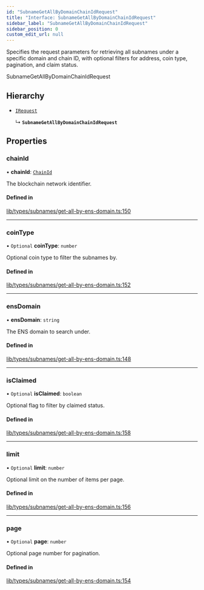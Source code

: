 ```yaml
---
id: "SubnameGetAllByDomainChainIdRequest"
title: "Interface: SubnameGetAllByDomainChainIdRequest"
sidebar_label: "SubnameGetAllByDomainChainIdRequest"
sidebar_position: 0
custom_edit_url: null
---
```


Specifies the request parameters for retrieving all subnames under a specific domain and chain ID,
with optional filters for address, coin type, pagination, and claim status.

 SubnameGetAllByDomainChainIdRequest

## Hierarchy

- [`IRequest`](IRequest.md)

  ↳ **`SubnameGetAllByDomainChainIdRequest`**

## Properties

### chainId

• **chainId**: [`ChainId`](../modules.md#chainid)

The blockchain network identifier.

#### Defined in

[lib/types/subnames/get-all-by-ens-domain.ts:150](https://github.com/JustaName-id/JustaName-sdk/blob/610ce53/packages/@justaname.id/sdk/src/lib/types/subnames/get-all-by-ens-domain.ts#L150)

___

### coinType

• `Optional` **coinType**: `number`

Optional coin type to filter the subnames by.

#### Defined in

[lib/types/subnames/get-all-by-ens-domain.ts:152](https://github.com/JustaName-id/JustaName-sdk/blob/610ce53/packages/@justaname.id/sdk/src/lib/types/subnames/get-all-by-ens-domain.ts#L152)

___

### ensDomain

• **ensDomain**: `string`

The ENS domain to search under.

#### Defined in

[lib/types/subnames/get-all-by-ens-domain.ts:148](https://github.com/JustaName-id/JustaName-sdk/blob/610ce53/packages/@justaname.id/sdk/src/lib/types/subnames/get-all-by-ens-domain.ts#L148)

___

### isClaimed

• `Optional` **isClaimed**: `boolean`

Optional flag to filter by claimed status.

#### Defined in

[lib/types/subnames/get-all-by-ens-domain.ts:158](https://github.com/JustaName-id/JustaName-sdk/blob/610ce53/packages/@justaname.id/sdk/src/lib/types/subnames/get-all-by-ens-domain.ts#L158)

___

### limit

• `Optional` **limit**: `number`

Optional limit on the number of items per page.

#### Defined in

[lib/types/subnames/get-all-by-ens-domain.ts:156](https://github.com/JustaName-id/JustaName-sdk/blob/610ce53/packages/@justaname.id/sdk/src/lib/types/subnames/get-all-by-ens-domain.ts#L156)

___

### page

• `Optional` **page**: `number`

Optional page number for pagination.

#### Defined in

[lib/types/subnames/get-all-by-ens-domain.ts:154](https://github.com/JustaName-id/JustaName-sdk/blob/610ce53/packages/@justaname.id/sdk/src/lib/types/subnames/get-all-by-ens-domain.ts#L154)
